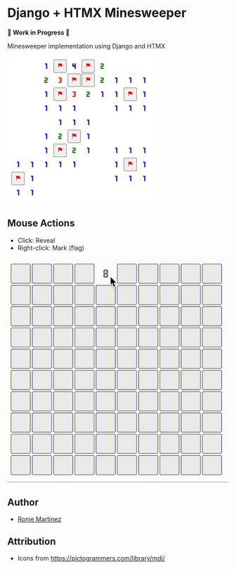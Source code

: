 # Django + HTMX Minesweeper

**🚧 Work in Progress 🚧**

Minesweeper implementation using Django and HTMX

![Screenshot](./screenshots/screenshot.png)

## Mouse Actions

- Click: Reveal
- Right-click: Mark (flag)

![button-clicks.gif](./screenshots/button-clicks.gif)

## Author

- [Ronie Martinez](mailto:ronmarti18@gmail.com)

## Attribution

- Icons from https://pictogrammers.com/library/mdi/
